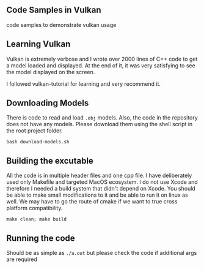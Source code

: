 ## Code Samples in Vulkan

code samples to demonstrate vulkan usage

## Learning Vulkan

Vulkan is extremely verbose and I wrote over 2000 lines of C++ code to get a model loaded and displayed. At the end of it, it was very satisfying to see the model displayed on the screen.

I followed vulkan-tutorial for learning and very recommend it.

## Downloading Models

There is code to read and load `.obj` models. Also, the code in the repository does not have any models. Please download them using the shell script in the root project folder.

```
bash download-models.sh
```

## Building the excutable

All the code is in multiple header files and one cpp file. I have deliberately used only Makefile and targeted MacOS ecosystem. I do not use Xcode and therefore I needed a build system that didn't depend on Xcode. You should be able to make small modifications to it and be able to run it on linux as well. We may have to go the route of cmake if we want to true cross platform compatibility.

```
make clean; make build
```

## Running the code

Should be as simple as `./a.out` but please check the code if additional args are required
